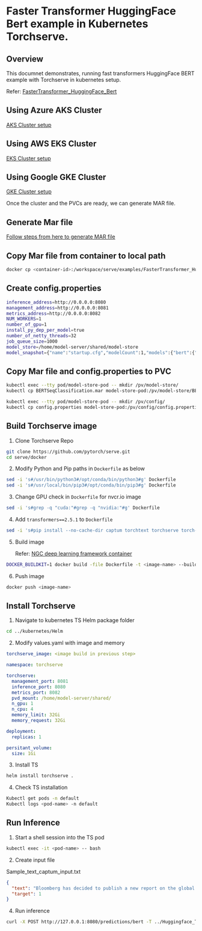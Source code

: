 # Faster Transformer HuggingFace Bert example in Kubernetes Torchserve.

## Overview

This documnet demonstrates, running fast transformers HuggingFace BERT example with Torchserve in kubernetes setup.

Refer: [FasterTransformer_HuggingFace_Bert](../../examples/FasterTransformer_HuggingFace_Bert/README.md#faster-transformer)

## Using Azure AKS Cluster

[AKS Cluster setup](../AKS/README.md##-TorchServe-on-Azure-Kubernetes-Service-AKS)

## Using AWS EKS Cluster

[EKS Cluster setup](../EKS/README.md#-Torchserve-on-Elastic-Kubernetes-service-EKS)

## Using Google GKE Cluster

[GKE Cluster setup](../GKE/README.md##-TorchServe-on-Google-Kubernetes-Engine-GKE)

Once the cluster and the PVCs are ready, we can generate MAR file.

## Generate Mar file

[Follow steps from here to generate MAR file](../../examples/FasterTransformer_HuggingFace_Bert/README.md#how-to-get-a-torchsctipted-traced-efft-of-hf-bert-model-and-serving-it)

## Copy Mar file from container to local path

```bash
docker cp <container-id>:/workspace/serve/examples/FasterTransformer_HuggingFace_Bert/BERTSeqClassification.mar ./BERTSeqClassification.mar
```

## Create config.properties

```bash
inference_address=http://0.0.0.0:8080
management_address=http://0.0.0.0:8081
metrics_address=http://0.0.0.0:8082
NUM_WORKERS=1
number_of_gpu=1
install_py_dep_per_model=true
number_of_netty_threads=32
job_queue_size=1000
model_store=/home/model-server/shared/model-store
model_snapshot={"name":"startup.cfg","modelCount":1,"models":{"bert":{"1.0":{"defaultVersion":true,"marName":"BERTSeqClassification.mar","minWorkers":2,"maxWorkers":3,"batchSize":1,"maxBatchDelay":100,"responseTimeout":120}}}}
```

## Copy Mar file and config.properties to PVC

```bash
kubectl exec --tty pod/model-store-pod -- mkdir /pv/model-store/
kubectl cp BERTSeqClassification.mar model-store-pod:/pv/model-store/BERTSeqClassification.mar

kubectl exec --tty pod/model-store-pod -- mkdir /pv/config/
kubectl cp config.properties model-store-pod:/pv/config/config.properties
```

## Build Torchserve image

1. Clone Torchserve Repo

```bash
git clone https://github.com/pytorch/serve.git
cd serve/docker
```

2. Modify Python and Pip paths in `Dockerfile` as below

```bash
sed -i 's#/usr/bin/python3#/opt/conda/bin/python3#g' Dockerfile
sed -i 's#/usr/local/bin/pip3#/opt/conda/bin/pip3#g' Dockerfile
```

3. Change GPU check in `Dockerfile` for nvcr.io image

```bash
sed -i 's#grep -q "cuda:"#grep -q "nvidia:"#g' Dockerfile
```

4. Add `transformers==2.5.1` to `Dockerfile`

```bash
sed -i 's#pip install --no-cache-dir captum torchtext torchserve torch-model-archiver#& transformers==2.5.1#g' Dockerfile
```

5. Build image

   Refer: [NGC deep learning framework container](https://ngc.nvidia.com/catalog/containers/nvidia:pytorch)

```bash
DOCKER_BUILDKIT=1 docker build -file Dockerfile -t <image-name> --build-arg BASE_IMAGE=nvcr.io/nvidia/pytorch:20.12-py3 --build-arg CUDA_VERSION=cu102 .
```

6. Push image

```bash
docker push <image-name>
```

## Install Torchserve

1. Navigate to kubernetes TS Helm package folder

```bash
cd ../kubernetes/Helm
```

2. Modify values.yaml with image and memory

```yaml
torchserve_image: <image build in previous step>

namespace: torchserve

torchserve:
  management_port: 8081
  inference_port: 8080
  metrics_port: 8082
  pvd_mount: /home/model-server/shared/
  n_gpu: 1
  n_cpu: 4
  memory_limit: 32Gi
  memory_request: 32Gi

deployment:
  replicas: 1

persitant_volume:
  size: 1Gi
```

3. Install TS

```bash
helm install torchserve .
```

4. Check TS installation

```bash
Kubectl get pods -n default
Kubectl logs <pod-name> -n default
```

## Run Inference

1. Start a shell session into the TS pod

```bash
kubectl exec -it <pod-name> -- bash
```

2. Create input file

Sample_text_captum_input.txt

```json
{
  "text": "Bloomberg has decided to publish a new report on the global economy.",
  "target": 1
}
```

4. Run inference

```bash
curl -X POST http://127.0.0.1:8080/predictions/bert -T ../Huggingface_Transformers/Seq_classification_artifacts/sample_text_captum_input.txt

```
